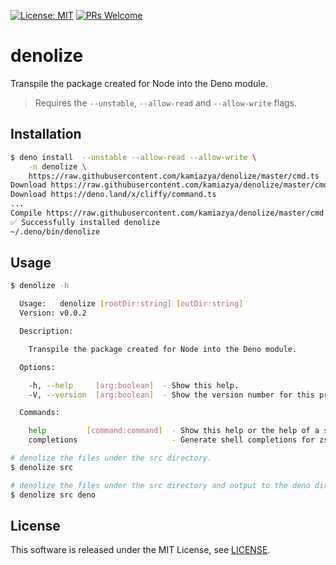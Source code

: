 [![License: MIT](https://img.shields.io/badge/License-MIT-yellow.svg)](https://opensource.org/licenses/MIT) [![PRs Welcome](https://img.shields.io/badge/PRs-welcome-brightgreen.svg)](http://makeapullrequest.com)

# denolize

Transpile the package created for Node into the Deno module.

> Requires the `--unstable`, `--allow-read` and `--allow-write` flags.

## Installation

```bash
$ deno install  --unstable --allow-read --allow-write \
    -n denolize \
    https://raw.githubusercontent.com/kamiazya/denolize/master/cmd.ts
Download https://raw.githubusercontent.com/kamiazya/denolize/master/cmd.ts
Download https://deno.land/x/cliffy/command.ts
...
Compile https://raw.githubusercontent.com/kamiazya/denolize/master/cmd.ts
✅ Successfully installed denolize
~/.deno/bin/denolize
```

## Usage

```bash
$ denolize -h

  Usage:   denolize [rootDir:string] [outDir:string]
  Version: v0.0.2

  Description:

    Transpile the package created for Node into the Deno module.

  Options:

    -h, --help     [arg:boolean]  - Show this help.
    -V, --version  [arg:boolean]  - Show the version number for this program.

  Commands:

    help         [command:command]  - Show this help or the help of a sub-command.
    completions                     - Generate shell completions for zsh and bash.

# denolize the files under the src directory.
$ denolize src

# denolize the files under the src directory and output to the deno directory.
$ denolize src deno
```

## License

This software is released under the MIT License, see [LICENSE](./LICENSE).
